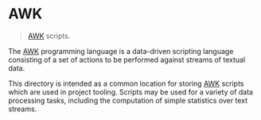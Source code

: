 # AWK

> [AWK][awk] scripts.

<!-- Section to include introductory text. Make sure to keep an empty line after the intro `section` element and another before the `/section` close. -->

<section class="intro">

The [AWK][awk] programming language is a data-driven scripting language consisting of a set of actions to be performed against streams of textual data.

This directory is intended as a common location for storing [AWK][awk] scripts which are used in project tooling. Scripts may be used for a variety of data processing tasks, including the computation of simple statistics over text streams.

</section>

<!-- /.intro -->

<!-- Section for all links. Make sure to keep an empty line after the `section` element and another before the `/section` close. -->

<section class="links">

[awk]: https://en.wikipedia.org/wiki/AWK

</section>

<!-- /.links -->
